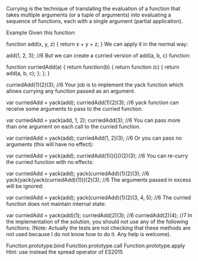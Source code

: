 Currying is the technique of translating the evaluation of a function that takes multiple arguments (or a tuple of arguments) into evaluating a sequence of functions, each with a single argument (partial application).

Example
Given this function:

function add(x, y, z) {
  return x + y + z;
}
We can apply it in the normal way:

add(1, 2, 3); //6
But we can create a curried version of add(a, b, c) function:

function curriedAdd(a) {
  return function(b) {
    return function (c) {
      return add(a, b, c);
    };
  };
}

curriedAdd(1)(2)(3); //6
Your job is to implement the yack function which allows currying any function passed as an argument.

var curriedAdd = yack(add);
curriedAdd(1)(2)(3); //6
yack function can receive some arguments to pass to the curried function.

var curriedAdd = yack(add, 1, 2);
curriedAdd(3); //6
You can pass more than one argument on each call to the curried function.

var curriedAdd = yack(add);
curriedAdd(1, 2)(3); //6
Or you can pass no arguments (this will have no effect):

var curriedAdd = yack(add);
curriedAdd(1)()()()(2)(3); //6
You can re-curry the curried function with no effects:

var curriedAdd = yack(add);
yack(curriedAdd)(1)(2)(3); //6
yack(yack(yack(curriedAdd)(1)))(2)(3); //6
The arguments passed in excess will be ignored:

var curriedAdd = yack(add);
yack(curriedAdd)(1)(2)(3, 4, 5); //6
The curried function does not maintain internal state:

var curriedAdd = yack(add)(1);
curriedAdd(2)(3); //6
curriedAdd(2)(4); //7
In the implementation of the solution, you should not use any of the following functions: (Note: Actually the tests are not checking that these methods are not used because I do not know how to do it. Any help is welcome).

Function.prototype.bind
Function.prototype.call
Function.prototype.apply
Hint: use instead the spread operator of ES2015